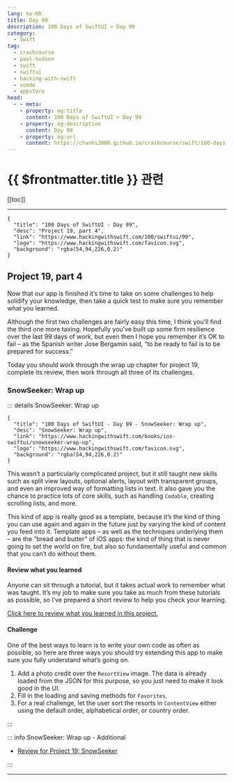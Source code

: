 ```yaml
---
lang: ko-KR
title: Day 99
description: 100 Days of SwiftUI > Day 99
category:
  - Swift
tag: 
  - crashcourse
  - paul-hudson
  - swift
  - swiftui
  - hacking-with-swift
  - xcode
  - appstore
head:
  - - meta:
    - property: og:title
      content: 100 Days of SwiftUI > Day 99
    - property: og:description
      content: Day 99
    - property: og:url
      content: https://chanhi2000.github.io/crashcourse/swift/100-days-of-swiftui/99.html
---
```


# {{ $frontmatter.title }} 관련

[[toc]]

---

```component VPCard
{
  "title": "100 Days of SwiftUI - Day 99",
  "desc": "Project 19, part 4",
  "link": "https://www.hackingwithswift.com/100/swiftui/99",
  "logo": "https://www.hackingwithswift.com/favicon.svg",
  "background": "rgba(54,94,226,0.2)"
}
```

## Project 19, part 4

Now that our app is finished it’s time to take on some challenges to help solidify your knowledge, then take a quick test to make sure you remember what you learned.

Although the first two challenges are fairly easy this time, I think you’ll find the third one more taxing. Hopefully you’ve built up some firm resilience over the last 99 days of work, but even then I hope you remember it’s OK to fail – as the Spanish writer Jose Bergamin said, “to be ready to fail is to be prepared for success.”

Today you should work through the wrap up chapter for project 19, complete its review, then work through all three of its challenges.

### SnowSeeker: Wrap up

::: details SnowSeeker: Wrap up

```component VPCard
{
  "title": "100 Days of SwiftUI - Day 99 - SnowSeeker: Wrap up",
  "desc": "SnowSeeker: Wrap up",
  "link": "https://www.hackingwithswift.com/books/ios-swiftui/snowseeker-wrap-up",
  "logo": "https://www.hackingwithswift.com/favicon.svg",
  "background": "rgba(54,94,226,0.2)"
}
```

This wasn’t a particularly complicated project, but it still taught new skills such as split view layouts, optional alerts, layout with transparent groups, and even an improved way of formatting lists in text. It also gave you the chance to practice lots of core skills, such as handling `Codable`, creating scrolling lists, and more.

This kind of app is really good as a template, because it’s the kind of thing you can use again and again in the future just by varying the kind of content you feed into it. Template apps – as well as the techniques underlying them – are the “bread and butter” of iOS apps: the kind of thing that is never going to set the world on fire, but also so fundamentally useful and common that you can’t do without them.

#### Review what you learned

Anyone can sit through a tutorial, but it takes actual work to remember what was taught. It’s my job to make sure you take as much from these tutorials as possible, so I’ve prepared a short review to help you check your learning.

[Click here to review what you learned in this project.][snowseeker]

#### Challenge

One of the best ways to learn is to write your own code as often as possible, so here are three ways you should try extending this app to make sure you fully understand what’s going on.

1. Add a photo credit over the `ResortView` image. The data is already loaded from the JSON for this purpose, so you just need to make it look good in the UI.
2. Fill in the loading and saving methods for `Favorites`.
3. For a real challenge, let the user sort the resorts in `ContentView` either using the default order, alphabetical order, or country order.

:::

::: info SnowSeeker: Wrap up - Additional

- [Review for Project 19: SnowSeeker][snowseeker]

:::

---

<TagLinks />

[snowseeker]: https://www.hackingwithswift.com/review/ios-swiftui/snowseeker